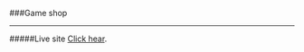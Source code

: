 ###Game shop
___
#####Live site [Click hear](https://game-shop-1.netlify.app/ "Game Shop | At best deal").